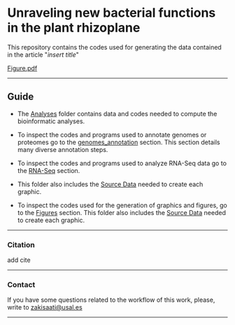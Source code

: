 # Unraveling new bacterial functions in the plant rhizoplane

This repository contains the codes used for generating the data contained in the article "*insert title*" 

<p align="center">

[Figure.pdf](https://github.com/zakisaati/Unraveling-new-bacterial-functions-in-the-plant-rhizoplane/files/9943324/Figure.pdf)


---
## Guide
- The [Analyses](./analyses/) folder contains data and codes needed to compute the bioinformatic analyses.

 - To inspect the codes and programs used to annotate genomes or proteomes go to the [genomes_annotation](./analyses/genomes_annotation.md) section. This section details many diverse annotation steps.
 - To inspect the codes and programs used to analyze RNA-Seq data go to the [RNA-Seq](./analyses/RNA-Seq.md) section.
 - This folder also includes the [Source Data](./analyses/Source_data) needed to create each graphic.

- To inspect the codes used for the generation of graphics and figures, go to the [Figures](./Figures/figures.md) section. This folder also includes the [Source Data](./Figures/Source_data) needed to create each graphic.
 
 ---

### Citation

add cite

---

### Contact

If you have some questions related to the workflow of this work, please, write to zakisaati@usal.es
  
----
